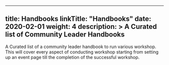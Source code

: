 
---
title: Handbooks
linkTitle: "Handbooks"
date: 2020-02-01
weight: 4
description: >
 A Curated list of Community Leader Handbooks
---


A Curated  list of a community leader handbook to run various workshop. This will cover every aspect of conducting workshop starting from setting up an event page till the completion of the successful workshop.



